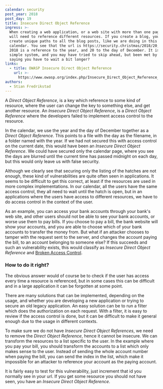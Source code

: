 ```yaml
---
calendar: security
post_year: 2018
post_day: 19
title: Insecure Direct Object Reference
ingress: >-
  When creating a web application, or a web site with more than one page, you
  will need to reference different resources. If you create a blog, you need to
  create unique paths to all the blog posts, like we are doing in this Christmas
  calendar. You see that the url is https://security.christmas/2018/20, where
  2018 is a reference to the year, and 20 to the day of December. It is a fairly
  simple system, and you may have tried to skip ahead, but been met by a page
  saying you have to wait a bit longer?
links:
  - title: OWASP Insecure Direct Object Reference
    url: >-
      https://www.owasp.org/index.php/Insecure_Direct_Object_Reference_Prevention_Cheat_Sheet
authors:
  - Stian Fredrikstad
---
```

A *Direct Object Reference*, is a key which reference to some kind of resource, where the user can change the key to something else, and get another resource.
An *Insecure Direct Object Reference*, is a *Direct Object Reference* where the developers failed to implement access control to the resource.

In the calendar, we use the year and the day of December together as a *Direct Object Reference*.
This points to a file with the day as the filename, in a folder named with the year. 
If we had not secured this with access control on the current date, this would have been an *Insecure Direct Object Reference*. 
We could have secured only the calendar page, where you see the days are blurred until the current time has passed midnight on each day, but this would only leave us with false security.

Although we clearly see that securing only the listing of the hatches are not enough, these kind of vulnerabilities are quite often seen in applications. 
It seems to be difficult to get this correct, at least if the resources are used in more complex implementations. 
In our calendar, all the users have the same access control, they all need to wait until the hatch is open, but in an applications where the users have access to different resources, we have to do access control in the context of the user. 

As an example, you can access your bank accounts through your bank's web site, and other users should not be able to see your bank accounts, or worse use them to pay bills. 
If you choose to pay a bill, the bank website will show your accounts, and you are able to choose which of your bank accounts to transfer the money from. 
But what if an attacker chooses to tamper with the request sent to the server, and changes the account paying the bill, to an account belonging to someone else? 
If this succeeds and such an vulnerability exists, this would classify as *Insecure Direct Object Reference* and [Broken Access Control](https://www.owasp.org/index.php/Broken_Access_Control).

### How to do it right?

The obvious answer would of course be to check if the user has access every time a resource is referenced, but in some cases this can be difficult and in a large application it can be forgotten at some point.

There are many solutions that can be implemented, depending on the usage, and whether you are developing a new application or trying to secure an old legacy application.
An easy solution can be to run a filter which does the authorization on each request. With a filter, it is easy to review if the access control is done, but it can be difficult to make it general enough due to the usage in different contexts.

To make sure we do not have *Insecure Direct Object References*, we need to remove the *Direct Object Reference*, hence it cannot be insecure.
We can transform the resources to a list specific to the user. 
In the example where you pay your bill, you should transform the accounts to a list which only makes sense to the user.
Instead of sending the whole account number when paying the bill, you can send the index in the list, which make it impossible for an attacker to reference your account as the paying account.

It is fairly easy to test for this vulnerability, just increment that id you normally see in your url. 
If you get some resource you should not have seen, you have an *Insecure Direct Object Reference*. 
